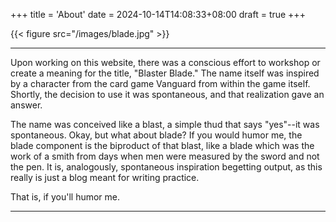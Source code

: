 +++
title = 'About'
date = 2024-10-14T14:08:33+08:00
draft = true
+++

{{< figure src="/images/blade.jpg" >}}

___
Upon working on this website, there was a conscious effort to workshop or create a meaning for the title, "Blaster Blade." The name itself was inspired by a character from the card game Vanguard from within the game itself. Shortly, the decision to use it was spontaneous, and that realization gave an answer.

The name was conceived like a blast, a simple thud that says "yes"--it was spontaneous. Okay, but what about blade? If you would humor me, the blade component is the biproduct of that blast, like a blade which was the work of a smith from days when men were measured by the sword and not the pen. It is, analogously, spontaneous inspiration begetting output, as this really is just a blog meant for writing practice.

That is, if you'll humor me.

___
